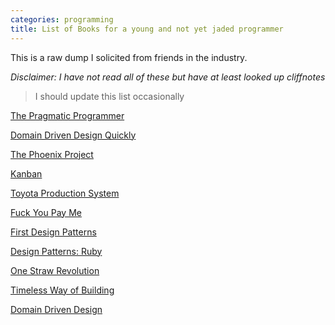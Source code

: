 ```yaml
---
categories: programming
title: List of Books for a young and not yet jaded programmer
---
```


This is a raw dump I solicited from friends in the industry.

*Disclaimer: I have not read all of these but have at least looked up cliffnotes*

> I should update this list occasionally

[The Pragmatic Programmer](http://www.amazon.com/The-Pragmatic-Programmer-Journeyman-Master/dp/020161622X)

[Domain Driven Design Quickly](https://www.infoq.com/minibooks/domain-driven-design-quickly/)

[The Phoenix Project](http://www.amazon.com/Phoenix-Project-DevOps-Helping-Business/dp/0988262592/ref=sr_1_1?s=books&ie=UTF8&qid=1372034660&sr=1-1&keywords=the+phoenix+project)

[Kanban](http://www.amazon.com/Kanban-Successful-Evolutionary-Technology-Business/dp/0984521402/ref=sr_1_1?s=books&ie=UTF8&qid=1372034682&sr=1-1&keywords=kanban)

[Toyota Production System](http://www.amazon.com/Toyota-Production-System-Beyond-Large-Scale/dp/0915299143/ref=sr_1_1?s=books&ie=UTF8&qid=1372034824&sr=1-1&keywords=toyota+production+system)

[Fuck You Pay Me](http://vimeo.com/22053820)

[First Design Patterns](http://www.amazon.com/First-Design-Patterns-Elisabeth-Freeman/dp/0596007124/ref=sr_1_1?s=books&ie=UTF8&qid=1372034696&sr=1-1&keywords=head+first+design+patterns)

[Design Patterns: Ruby](http://www.amazon.com/Design-Patterns-Ruby-Russ-Olsen/dp/0321490452/ref=sr_1_1?s=books&ie=UTF8&qid=1372034761&sr=1-1&keywords=ruby+design+patterns)

[One Straw Revolution](https://onestrawrevolution.net/)

[Timeless Way of Building](https://www.amazon.com/Timeless-Way-Building-Christopher-Alexander/dp/0195024028)

[Domain Driven Design](http://www.amazon.com/Domain-Driven-Design-Tackling-Complexity-Software/dp/0321125215/ref=sr_1_1?s=books&ie=UTF8&qid=1372034735&sr=1-1&keywords=domain+driven+design )


